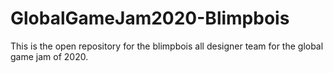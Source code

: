 # GlobalGameJam2020-Blimpbois
This is the open repository for the blimpbois all designer team for the global game jam of 2020.
